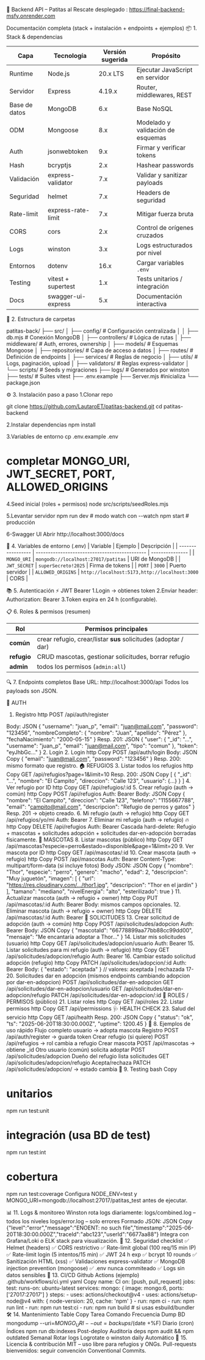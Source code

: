 📘 Backend API – Patitas al Rescate
desplegado : https://final-backend-msfy.onrender.com

Documentación completa (stack + instalación + endpoints + ejemplos)
📦 1. Stack & dependencias

| Capa          | Tecnología         | Versión sugerida | Propósito                         |
| ------------- | ------------------ | ---------------- | --------------------------------- |
| Runtime       | Node.js            | 20.x LTS         | Ejecutar JavaScript en servidor   |
| Servidor      | Express            | 4.19.x           | Router, middlewares, REST         |
| Base de datos | MongoDB            | 6.x              | Base NoSQL                        |
| ODM           | Mongoose           | 8.x              | Modelado y validación de esquemas |
| Auth          | jsonwebtoken       | 9.x              | Firmar y verificar tokens         |
| Hash          | bcryptjs           | 2.x              | Hashear passwords                 |
| Validación    | express-validator  | 7.x              | Validar y sanitizar payloads      |
| Seguridad     | helmet             | 7.x              | Headers de seguridad              |
| Rate-limit    | express-rate-limit | 7.x              | Mitigar fuerza bruta              |
| CORS          | cors               | 2.x              | Control de orígenes cruzados      |
| Logs          | winston            | 3.x              | Logs estructurados por nivel      |
| Entornos      | dotenv             | 16.x             | Cargar variables `.env`           |
| Testing       | vitest + supertest | 1.x              | Tests unitarios / integración     |
| Docs          | swagger-ui-express | 5.x              | Documentación interactiva         |

📁 2. Estructura de carpetas

patitas-back/
├── src/
│   ├── config/               # Configuración centralizada
│   │   ├── db.mjs            # Conexión MongoDB
│   ├── controllers/          # Lógica de rutas
│   ├── middleware/           # Auth, errores, ownership
│   ├── models/               # Esquemas Mongoose
│   ├── repositories/         # Capa de acceso a datos
│   ├── routes/               # Definición de endpoints
│   ├── services/             # Reglas de negocio
│   ├── utils/                # Logs, paginación, upload
│   ├── validators/           # Reglas express-validator
│   └── scripts/              # Seeds y migraciones
├── logs/                     # Generados por winston
├── tests/                    # Suites vitest
├── .env.example
├── Server.mjs                #inicializa 
└── package.json

⚙️ 3. Instalación paso a paso
1.Clonar repo

git clone https://github.com/LautaroET/patitas-backend.git
cd patitas-backend

2.Instalar dependencias
npm install

3.Variables de entorno
cp .env.example .env
# completar MONGO_URI, JWT_SECRET, PORT, ALLOWED_ORIGINS

4.Seed inicial (roles + permisos)
node src/scripts/seedRoles.mjs

5.Levantar servidor
npm run dev        # modo watch con --watch
npm start          # producción

6-Swagger UI
Abrir http://localhost:3000/docs


🔐 4. Variables de entorno (.env)
| Variable          | Ejemplo                                       | Descripción     |
| ----------------- | --------------------------------------------- | --------------- |
| `MONGO_URI`       | `mongodb://localhost:27017/patitas`           | URI de MongoDB  |
| `JWT_SECRET`      | `superSecreto!2025`                           | Firma de tokens |
| `PORT`            | `3000`                                        | Puerto servidor |
| `ALLOWED_ORIGINS` | `http://localhost:5173,http://localhost:3000` | CORS            |

📚 5. Autenticación ⚡ JWT Bearer
1.Login → obtienes token
2.Enviar header:
  Authorization: Bearer <token>
3.Token expira en 24 h (configurable).

📋 6. Roles & permisos (resumen)

| Rol         | Permisos principales                                            |
| ----------- | --------------------------------------------------------------- |
| **común**   | crear refugio, crear/listar **sus** solicitudes (adoptar / dar) |
| **refugio** | CRUD mascotas, gestionar solicitudes, borrar refugio            |
| **admin**   | todos los permisos (`admin:all`)                                |

🔍 7. Endpoints completos
  Base URL: http://localhost:3000/api
  Todos los payloads son JSON.

📘 AUTH
1. Registro
http
POST /api/auth/register

Body:
JSON
{
  "username": "juan_p",
  "email": "juan@mail.com",
  "password": "123456",
  "nombreCompleto": { "nombre": "Juan", "apellido": "Pérez" },
  "fechaNacimiento": "2000-05-15"
}
Resp. 201:
JSON
{
  "user": { "_id": "...", "username": "juan_p", "email": "juan@mail.com", "tipo": "comun" },
  "token": "eyJhbGc..."
}
2. Login
2. Login
http
Copy
POST /api/auth/login
Body:
JSON
Copy
{ "email": "juan@mail.com", "password": "123456" }
Resp. 200: mismo formato que registro.
🏠 REFUGIOS
3. Listar todos los refugios
http
Copy
GET /api/refugios?page=1&limit=10
Resp. 200:
JSON
Copy
[
  { "_id": "...", "nombre": "El Campito", "direccion": "Calle 123", "usuario": {...} }
]
4. Ver refugio por ID
http
Copy
GET /api/refugios/:id
5. Crear refugio (auth → común)
http
Copy
POST /api/refugios
Auth: Bearer <token>
Body:
JSON
Copy
{
  "nombre": "El Campito",
  "direccion": "Calle 123",
  "telefono": "1155667788",
  "email": "campito@mail.com",
  "descripcion": "Refugio de perros y gatos"
}
Resp. 201 → objeto creado.
6. Mi refugio (auth → refugio)
http
Copy
GET /api/refugios/yo/mi
Auth: Bearer <token>
7. Eliminar mi refugio (auth → refugio) 🔥
http
Copy
DELETE /api/refugios
Auth: Bearer <token>
Cascada hard-delete:
Refugio + mascotas + solicitudes adopción + solicitudes dar-en-adopción borradas físicamente.
🐶 MASCOTAS
8. Listar mascotas (público)
http
Copy
GET /api/mascotas?especie=perro&estado=disponible&page=1&limit=20
9. Ver mascota por ID
http
Copy
GET /api/mascotas/:id
10. Crear mascota (auth → refugio)
http
Copy
POST /api/mascotas
Auth: Bearer <token>
Content-Type: multipart/form-data (si incluye fotos)
Body JSON:
JSON
Copy
{
  "nombre": "Thor",
  "especie": "perro",
  "genero": "macho",
  "edad": 2,
  "descripcion": "Muy juguetón",
  "imagen": [
    { "url": "https://res.cloudinary.com/.../thor1.jpg", "descripcion": "Thor en el jardín" }
  ],
  "tamano": "mediano",
  "nivelEnergia": "alto",
  "esterilizado": true
}
11. Actualizar mascota (auth → refugio + owner)
http
Copy
PUT /api/mascotas/:id
Auth: Bearer <token>
Body: mismos campos opcionales.
12. Eliminar mascota (auth → refugio + owner)
http
Copy
DELETE /api/mascotas/:id
Auth: Bearer <token>
📨 SOLICITUDES
13. Crear solicitud de adopción (auth → común)
http
Copy
POST /api/solicitudes/adopcion
Auth: Bearer <token>
Body:
JSON
Copy
{ "mascotaId": "66778899aa77bb88cc99dd00", "mensaje": "Me encantaría adoptar a Thor..." }
14. Listar mis solicitudes (usuario)
http
Copy
GET /api/solicitudes/adopcion/usuario
Auth: Bearer <token>
15. Listar solicitudes para mi refugio (auth → refugio)
http
Copy
GET /api/solicitudes/adopcion/refugio
Auth: Bearer <token>
16. Cambiar estado solicitud adopción (refugio)
http
Copy
PATCH /api/solicitudes/adopcion/:id
Auth: Bearer <token>
Body: { "estado": "aceptada" }   // valores: aceptada | rechazada
17-20. Solicitudes dar en adopción (mismos endpoints cambiando adopcion por dar-en-adopcion)
POST /api/solicitudes/dar-en-adopcion
GET /api/solicitudes/dar-en-adopcion/usuario
GET /api/solicitudes/dar-en-adopcion/refugio
PATCH /api/solicitudes/dar-en-adopcion/:id
🔐 ROLES / PERMISOS (público)
21. Listar roles
http
Copy
GET /api/roles
22. Listar permisos
http
Copy
GET /api/permissions
🩺 HEALTH CHECK
23. Salud del servicio
http
Copy
GET /api/health
Resp. 200:
JSON
Copy
{ "status": "ok", "ts": "2025-06-20T18:30:00.000Z", "uptime": 1200.45 }
📎 8. Ejemplos de uso rápido
Flujo completo usuario → adopta mascota
Registro
POST /api/auth/register → guarda token
Crear refugio (si quiere)
POST /api/refugios → rol cambia a refugio
Crear mascota
POST /api/mascotas → obtiene _id
Otro usuario (común) solicita adoptar
POST /api/solicitudes/adopcion
Dueño del refugio lista solicitudes
GET /api/solicitudes/adopcion/refugio
Acepta/rechaza
PATCH /api/solicitudes/adopcion/<id> → estado cambia
🧪 9. Testing
bash
Copy
# unitarios
npm run test:unit

# integración (usa BD de test)
npm run test:int

# cobertura
npm run test:coverage
Configura NODE_ENV=test y MONGO_URI=mongodb://localhost:27017/patitas_test antes de ejecutar.

📊 11. Logs & monitoreo
Winston rota logs diariamente:
logs/combined.log – todos los niveles
logs/error.log – solo errores
Formado JSON:
JSON
Copy
{"level":"error","message":"ENOENT: no such file","timestamp":"2025-06-20T18:30:00.000Z","traceId":"abc123","userId":"6677aa88"}
Integra con Grafana/Loki o ELK stack para visualización.
🚨 12. Seguridad checklist
✅ Helmet (headers)
✅ CORS restrictivo
✅ Rate-limit global (100 req/15 min IP)
✅ Rate-limit login (5 intentos/15 min)
✅ JWT 24 h exp
✅ bcrypt 10 rounds
✅ Sanitización HTML (xss)
✅ Validaciones express-validator
✅ MongoDB injection prevention (mongoose)
✅ .env nunca commiteado
✅ Logs sin datos sensibles
🔄 13. CI/CD Github Actions (ejemplo)
.github/workflows/ci.yml
yaml
Copy
name: CI
on: [push, pull_request]
jobs:
  test:
    runs-on: ubuntu-latest
    services:
      mongo: { image: mongo:6, ports: ['27017:27017'] }
    steps:
      - uses: actions/checkout@v4
      - uses: actions/setup-node@v4
        with: { node-version: 20, cache: 'npm' }
      - run: npm ci
      - run: npm run lint
      - run: npm run test:ci
      - run: npm run build   # si usas esbuild/bundler
🛠️ 14. Mantenimiento
Table
Copy
Tarea	Comando	Frecuencia
Dump BD	mongodump --uri=$MONGO_URI --out=backups/$(date +%F)	Diario (cron)
Índices	npm run db:indexes	Post-deploy
Auditoría deps	npm audit && npm outdated	Semanal
Rotar logs	Logrotate o winston daily	Automático
📄 15. Licencia & contribución
MIT – uso libre para refugios y ONGs.
Pull-requests bienvenidos: seguir convención Conventional Commits.

